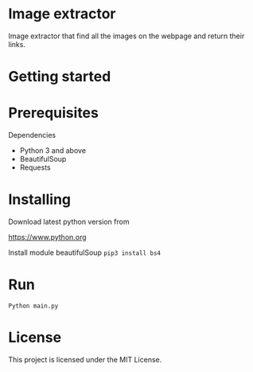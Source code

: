 # Image extractor
Image extractor that find all the images on the webpage and return their links.

# Getting started
# Prerequisites
Dependencies
- Python 3 and above
- BeautifulSoup
- Requests

# Installing
Download latest python version from

<https://www.python.org>

Install module beautifulSoup
`pip3 install bs4`

# Run
`Python main.py`

# License 
This project is licensed under the MIT License.
